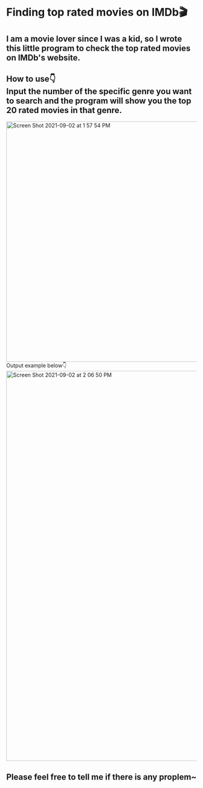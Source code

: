 # Finding top rated movies on IMDb🎬
## I am a movie lover since I was a kid, so I wrote this little program to check the top rated movies on IMDb's website.
## How to use👇<br> Input the number of the specific genre you want to search and the program will show you the top 20 rated movies in that genre.
<img width="636" alt="Screen Shot 2021-09-02 at 1 57 54 PM" src="https://user-images.githubusercontent.com/79236612/131789931-4e59957a-6b5e-4e5a-a490-6d75b804d5ad.png"><br>Output example below👇
<img width="1032" alt="Screen Shot 2021-09-02 at 2 06 50 PM" src="https://user-images.githubusercontent.com/79236612/131790888-9b3bcdf5-1b3c-4ede-bb69-586905f91d54.png">
## Please feel free to tell me if there is any proplem~


